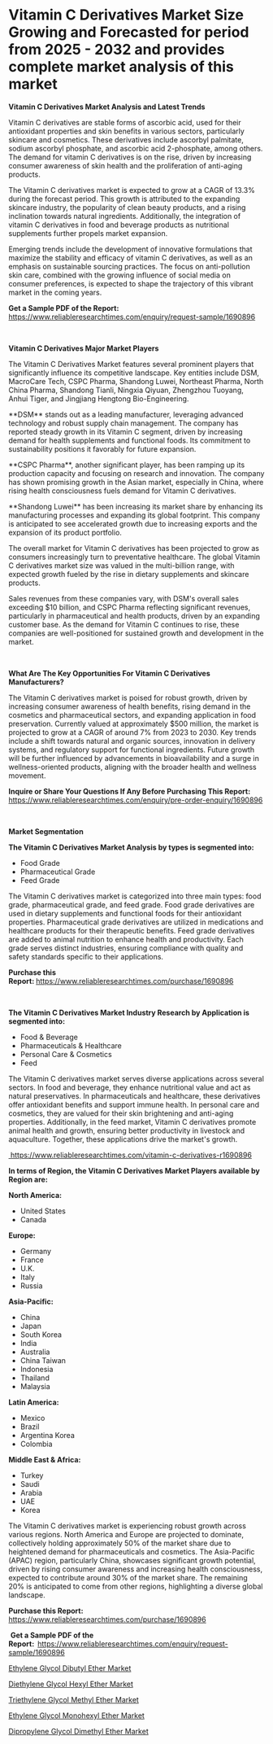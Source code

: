 <p><h1>Vitamin C Derivatives Market Size Growing and Forecasted for period from 2025 - 2032 and provides complete market analysis of this market</h1></p><p><strong>Vitamin C Derivatives Market Analysis and Latest Trends</strong></p>
<p><p>Vitamin C derivatives are stable forms of ascorbic acid, used for their antioxidant properties and skin benefits in various sectors, particularly skincare and cosmetics. These derivatives include ascorbyl palmitate, sodium ascorbyl phosphate, and ascorbic acid 2-phosphate, among others. The demand for vitamin C derivatives is on the rise, driven by increasing consumer awareness of skin health and the proliferation of anti-aging products.</p><p>The Vitamin C derivatives market is expected to grow at a CAGR of 13.3% during the forecast period. This growth is attributed to the expanding skincare industry, the popularity of clean beauty products, and a rising inclination towards natural ingredients. Additionally, the integration of vitamin C derivatives in food and beverage products as nutritional supplements further propels market expansion. </p><p>Emerging trends include the development of innovative formulations that maximize the stability and efficacy of vitamin C derivatives, as well as an emphasis on sustainable sourcing practices. The focus on anti-pollution skin care, combined with the growing influence of social media on consumer preferences, is expected to shape the trajectory of this vibrant market in the coming years.</p></p>
<p><strong>Get a Sample PDF of the Report:&nbsp;</strong> <a href="https://www.reliableresearchtimes.com/enquiry/request-sample/1690896?utm_campaign=2206&utm_medium=2&utm_source=Github&utm_content=ia&utm_term=30012025&utm_id=vitamin-c-derivatives">https://www.reliableresearchtimes.com/enquiry/request-sample/1690896</a></p>
<p>&nbsp;</p>
<p><strong>Vitamin C Derivatives Major Market Players</strong></p>
<p><p>The Vitamin C Derivatives Market features several prominent players that significantly influence its competitive landscape. Key entities include DSM, MacroCare Tech, CSPC Pharma, Shandong Luwei, Northeast Pharma, North China Pharma, Shandong Tianli, Ningxia Qiyuan, Zhengzhou Tuoyang, Anhui Tiger, and Jingjiang Hengtong Bio-Engineering.</p><p>**DSM** stands out as a leading manufacturer, leveraging advanced technology and robust supply chain management. The company has reported steady growth in its Vitamin C segment, driven by increasing demand for health supplements and functional foods. Its commitment to sustainability positions it favorably for future expansion.</p><p>**CSPC Pharma**, another significant player, has been ramping up its production capacity and focusing on research and innovation. The company has shown promising growth in the Asian market, especially in China, where rising health consciousness fuels demand for Vitamin C derivatives. </p><p>**Shandong Luwei** has been increasing its market share by enhancing its manufacturing processes and expanding its global footprint. This company is anticipated to see accelerated growth due to increasing exports and the expansion of its product portfolio.</p><p>The overall market for Vitamin C derivatives has been projected to grow as consumers increasingly turn to preventative healthcare. The global Vitamin C derivatives market size was valued in the multi-billion range, with expected growth fueled by the rise in dietary supplements and skincare products.</p><p>Sales revenues from these companies vary, with DSM's overall sales exceeding $10 billion, and CSPC Pharma reflecting significant revenues, particularly in pharmaceutical and health products, driven by an expanding customer base. As the demand for Vitamin C continues to rise, these companies are well-positioned for sustained growth and development in the market.</p></p>
<p>&nbsp;</p>
<p><strong>What Are The Key Opportunities For Vitamin C Derivatives Manufacturers?</strong></p>
<p><p>The Vitamin C derivatives market is poised for robust growth, driven by increasing consumer awareness of health benefits, rising demand in the cosmetics and pharmaceutical sectors, and expanding application in food preservation. Currently valued at approximately $500 million, the market is projected to grow at a CAGR of around 7% from 2023 to 2030. Key trends include a shift towards natural and organic sources, innovation in delivery systems, and regulatory support for functional ingredients. Future growth will be further influenced by advancements in bioavailability and a surge in wellness-oriented products, aligning with the broader health and wellness movement.</p></p>
<p><strong>Inquire or Share Your Questions If Any Before Purchasing This Report:</strong> <a href="https://www.reliableresearchtimes.com/enquiry/pre-order-enquiry/1690896?utm_campaign=2206&utm_medium=2&utm_source=Github&utm_content=ia&utm_term=30012025&utm_id=vitamin-c-derivatives">https://www.reliableresearchtimes.com/enquiry/pre-order-enquiry/1690896</a></p>
<p>&nbsp;</p>
<p><strong>Market Segmentation</strong></p>
<p><strong>The Vitamin C Derivatives Market Analysis by types is segmented into:</strong></p>
<p><ul><li>Food Grade</li><li>Pharmaceutical Grade</li><li>Feed Grade</li></ul></p>
<p><p>The Vitamin C derivatives market is categorized into three main types: food grade, pharmaceutical grade, and feed grade. Food grade derivatives are used in dietary supplements and functional foods for their antioxidant properties. Pharmaceutical grade derivatives are utilized in medications and healthcare products for their therapeutic benefits. Feed grade derivatives are added to animal nutrition to enhance health and productivity. Each grade serves distinct industries, ensuring compliance with quality and safety standards specific to their applications.</p></p>
<p><strong>Purchase this Report:&nbsp;</strong><a href="https://www.reliableresearchtimes.com/purchase/1690896?utm_campaign=2206&utm_medium=2&utm_source=Github&utm_content=ia&utm_term=30012025&utm_id=vitamin-c-derivatives">https://www.reliableresearchtimes.com/purchase/1690896</a></p>
<p>&nbsp;</p>
<p><strong>The Vitamin C Derivatives Market Industry Research by Application is segmented into:</strong></p>
<p><ul><li>Food & Beverage</li><li>Pharmaceuticals & Healthcare</li><li>Personal Care & Cosmetics</li><li>Feed</li></ul></p>
<p><p>The Vitamin C derivatives market serves diverse applications across several sectors. In food and beverage, they enhance nutritional value and act as natural preservatives. In pharmaceuticals and healthcare, these derivatives offer antioxidant benefits and support immune health. In personal care and cosmetics, they are valued for their skin brightening and anti-aging properties. Additionally, in the feed market, Vitamin C derivatives promote animal health and growth, ensuring better productivity in livestock and aquaculture. Together, these applications drive the market's growth.</p></p>
<p><a href="https://www.reliableresearchtimes.com/vitamin-c-derivatives-r1690896?utm_campaign=2206&utm_medium=2&utm_source=Github&utm_content=ia&utm_term=30012025&utm_id=vitamin-c-derivatives">&nbsp;https://www.reliableresearchtimes.com/vitamin-c-derivatives-r1690896</a></p>
<p><strong>In terms of Region, the Vitamin C Derivatives Market Players available by Region are:</strong></p>
<p>
    <p> <strong> North America: </strong>
        <ul>
            <li>United States</li>
            <li>Canada</li>
        </ul>
        </p> 
    <p> <strong> Europe: </strong>
        <ul>
            <li>Germany</li>
            <li>France</li>
            <li>U.K.</li>
            <li>Italy</li>
            <li>Russia</li>
        </ul>
        </p> 
    <p> <strong> Asia-Pacific: </strong>
        <ul>
            <li>China</li>
            <li>Japan</li>
            <li>South Korea</li>
            <li>India</li>
            <li>Australia</li>
            <li>China Taiwan</li>
            <li>Indonesia</li>
            <li>Thailand</li>
            <li>Malaysia</li>
        </ul>
        </p> 
    <p> <strong> Latin America: </strong>
        <ul>
            <li>Mexico</li>
            <li>Brazil</li>
            <li>Argentina Korea</li>
            <li>Colombia</li>
        </ul>
        </p> 
    <p> <strong> Middle East & Africa: </strong>
        <ul>
            <li>Turkey</li>
            <li>Saudi</li>
            <li>Arabia</li>
            <li>UAE</li>
            <li>Korea</li>
        </ul>
    </p>
    </p>
<p><p>The Vitamin C derivatives market is experiencing robust growth across various regions. North America and Europe are projected to dominate, collectively holding approximately 50% of the market share due to heightened demand for pharmaceuticals and cosmetics. The Asia-Pacific (APAC) region, particularly China, showcases significant growth potential, driven by rising consumer awareness and increasing health consciousness, expected to contribute around 30% of the market share. The remaining 20% is anticipated to come from other regions, highlighting a diverse global landscape.</p></p>
<p><strong>Purchase this Report: </strong><a href="https://www.reliableresearchtimes.com/purchase/1690896?utm_campaign=2206&utm_medium=2&utm_source=Github&utm_content=ia&utm_term=30012025&utm_id=vitamin-c-derivatives">https://www.reliableresearchtimes.com/purchase/1690896</a></p>
<p>&nbsp;<strong>Get a Sample PDF of the Report:&nbsp;&nbsp;</strong><a href="https://www.reliableresearchtimes.com/enquiry/request-sample/1690896?utm_campaign=2206&utm_medium=2&utm_source=Github&utm_content=ia&utm_term=30012025&utm_id=vitamin-c-derivatives">https://www.reliableresearchtimes.com/enquiry/request-sample/1690896</a></p>
<p><strong></strong></p>
<p><p><a href="https://github.com/AngelaWalsh696/Market-Research-Report-List-1/blob/main/ethylene-glycol-dibutyl-ether-market.md?utm_campaign=2206&utm_medium=2&utm_source=Github&utm_content=ia&utm_term=30012025&utm_id=vitamin-c-derivatives">Ethylene Glycol Dibutyl Ether Market</a></p><p><a href="https://github.com/raeezkenedz/Market-Research-Report-List-1/blob/main/diethylene-glycol-hexyl-ether-market.md?utm_campaign=2206&utm_medium=2&utm_source=Github&utm_content=ia&utm_term=30012025&utm_id=vitamin-c-derivatives">Diethylene Glycol Hexyl Ether Market</a></p><p><a href="https://github.com/cheryjhonson/Market-Research-Report-List-1/blob/main/triethylene-glycol-methyl-ether-market.md?utm_campaign=2206&utm_medium=2&utm_source=Github&utm_content=ia&utm_term=30012025&utm_id=vitamin-c-derivatives">Triethylene Glycol Methyl Ether Market</a></p><p><a href="https://github.com/pelahotayabe/Market-Research-Report-List-1/blob/main/ethylene-glycol-monohexyl-ether-market.md?utm_campaign=2206&utm_medium=2&utm_source=Github&utm_content=ia&utm_term=30012025&utm_id=vitamin-c-derivatives">Ethylene Glycol Monohexyl Ether Market</a></p><p><a href="https://github.com/dierdrecrichton210/Market-Research-Report-List-1/blob/main/dipropylene-glycol-dimethyl-ether-market.md?utm_campaign=2206&utm_medium=2&utm_source=Github&utm_content=ia&utm_term=30012025&utm_id=vitamin-c-derivatives">Dipropylene Glycol Dimethyl Ether Market</a></p></p>